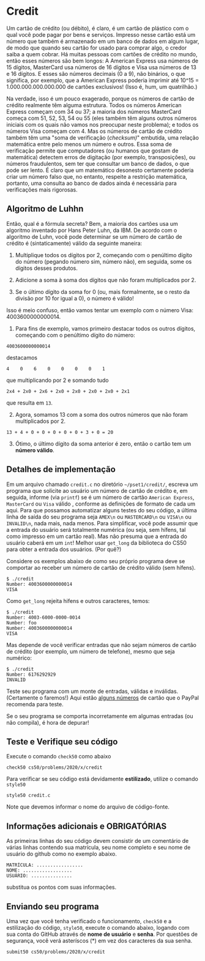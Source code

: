 # Credit
Um cartão de crédito (ou débito), é claro, é um cartão de plástico com o qual
você pode pagar por bens e serviços. Impresso nesse cartão está um número que
também é armazenado em um banco de dados em algum lugar, de modo que quando seu
cartão for usado para comprar algo, o credor saiba a quem cobrar. Há muitas
pessoas com cartões de crédito no mundo, então esses números são bem longos:
A American Express usa números de 15 dígitos, MasterCard usa números de 16
dígitos e Visa usa números de 13 e 16 dígitos. E esses são números decimais
(0 a 9), não binários, o que significa, por exemplo, que a American Express
poderia imprimir até 10^15 = 1.000.000.000.000.000 de cartões exclusivos!
(Isso é, hum, um quatrilhão.)

Na verdade, isso é um pouco exagerado, porque os números de cartão de crédito
realmente têm alguma estrutura. Todos os números American Express começam com
34 ou 37; a maioria dos números MasterCard começa com 51, 52, 53, 54 ou 55
(eles também têm alguns outros números iniciais com os quais não vamos nos
preocupar neste problema); e todos os números Visa começam com 4. Mas os números
de cartão de crédito também têm uma "soma de verificação (_checksum)_" embutida,
uma relação matemática entre pelo menos um número e outros. Essa soma de
verificação permite que computadores (ou humanos que gostam de matemática)
detectem erros de digitação (por exemplo, transposições), ou números
fraudulentos, sem ter que consultar um banco de dados, o que pode ser lento. É
claro que um matemático desonesto certamente poderia criar um número falso
que, no entanto, respeite a restrição matemática, portanto, uma consulta ao
banco de dados ainda é necessária para verificações mais rigorosas.

## Algoritmo de Luhhn

Então, qual é a fórmula secreta? Bem, a maioria dos cartões usa um algoritmo
inventado por Hans Peter Luhn, da IBM. De acordo com o algoritmo de Luhn,
você pode determinar se um número de cartão de crédito é (sintaticamente)
válido da seguinte maneira:

1. Multiplique todos os dígitos por 2, começando com o penúltimo dígito do número (pegando número sim, número não), em seguida, some os dígitos desses produtos.

2. Adicione a soma à soma dos dígitos que não foram multiplicados por 2.

3. Se o último dígito da soma for 0 (ou, mais formalmente, se o resto da divisão por 10 for igual a 0), o número é válido!

Isso é meio confuso, então vamos tentar um exemplo com o número Visa: 4003600000000014.

1. Para fins de exemplo, vamos primeiro destacar todos os outros dígitos, começando com o penúltimo dígito do número:
```
4003600000000014
```
destacamos
```
4    0    6    0    0    0    0    1
```
que multiplicando por 2 e somando tudo
```
2x4 + 2x0 + 2x6 + 2x0 + 2x0 + 2x0 + 2x0 + 2x1
```
que resulta em `13`.

2. Agora, somamos 13 com a soma dos outros números que não foram multiplicados por 2.
```
13 + 4 + 0 + 0 + 0 + 0 + 0 + 3 + 0 = 20
```

3. Ótimo, o último dígito da soma anterior é zero, então o cartão tem um **número válido**.

## Detalhes de implementação
Em um arquivo chamado `credit.c` no diretório 
`~/pset1/credit/`, escreva um programa que solicite ao usuário um número de cartão de crédito e, em seguida, informe (via `printf`) se é um número de cartão `American Express`, `MasterCard` ou `Visa` válido , conforme as definições de formato de cada um aqui. Para que possamos automatizar alguns testes do seu código, a última linha de saída do seu programa seja `AMEX\n` ou `MASTERCARD\n` ou `VISA\n` ou `INVALID\n`, nada mais, nada menos. Para simplificar, você pode assumir que a entrada do usuário será totalmente numérica (ou seja, sem hífens, tal como impresso em um cartão real). Mas não presuma que a entrada do usuário caberá em um `int`! Melhor usar `get_long` da biblioteca do CS50 para obter a entrada dos usuários. (Por quê?)

Considere os exemplos abaixo de como seu próprio programa deve se comportar ao receber um número de cartão de crédito válido (sem hífens).
```
$ ./credit
Number: 4003600000000014
VISA
```

Como `get_long` rejeita hifens e outros caracteres, temos:
```
$ ./credit
Number: 4003-6000-0000-0014
Number: foo
Number: 4003600000000014
VISA
```

Mas depende de você verificar entradas que não sejam números de cartão de crédito (por exemplo, um número de telefone), mesmo que seja numérico:
```
$ ./credit
Number: 6176292929
INVALID
```

Teste seu programa com um monte de entradas, válidas e inválidas. (Certamente o faremos!) Aqui estão [alguns números](https://developer.paypal.com/docs/payflow/payflow-pro/payflow-pro-testing/) de cartão que o PayPal recomenda para teste.

Se o seu programa se comporta incorretamente em algumas entradas (ou não compila), é hora de depurar!


## Teste e Verifique seu código

Execute o comando `check50` como abaixo
```
check50 cs50/problems/2020/x/credit
```

Para verificar se seu código está devidamente **estilizado**, utilize o
comando `style50`
```
style50 credit.c
```
Note que devemos informar o nome do arquivo de código-fonte.

## Informações adicionais e OBRIGATÓRIAS
As primeiras linhas do seu código devem consistir de um comentário de várias
linhas contendo sua matrícula, seu nome completo e seu nome de usuário do github
como no exemplo abaixo.
```
MATRÍCULA: ................. 
NOME: ..................
USUÁRIO: ...............
```
substitua os pontos com suas informações.

## Enviando seu programa
Uma vez que você tenha verificado o funcionamento, `check50` e a estilização do código, `style50`, execute o comando abaixo, logando com sua conta do GitHub através de **nome de usuário** e **senha**. Por questões de segurança, você verá asteríscos (*) em vez dos caracteres da sua senha.

```
submit50 cs50/problems/2020/x/credit
```